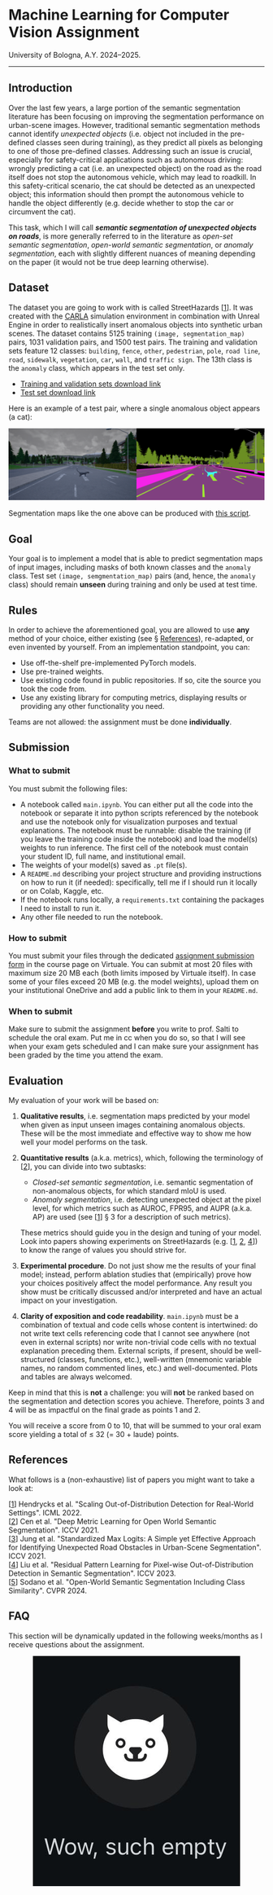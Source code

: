 # Machine Learning for Computer Vision Assignment
University of Bologna, A.Y. 2024–2025.

---

## Introduction
Over the last few years, a large portion of the semantic segmentation literature has been focusing on improving the segmentation performance on urban-scene images. However, traditional semantic segmentation methods cannot identify *unexpected objects* (i.e. object not included in the pre-defined classes seen during training), as they predict all pixels as belonging to one of those pre-defined classes. Addressing such an issue is crucial, especially for safety-critical applications such as autonomous driving: wrongly predicting a cat (i.e. an unexpected object) on the road as the road itself does not stop the autonomous vehicle, which may lead to roadkill. In this safety-critical scenario, the cat should be detected as an unexpected object; this information should then prompt the autonomous vehicle to handle the object differently (e.g. decide whether to stop the car or circumvent the cat).

This task, which I will call ***semantic segmentation of unexpected objects on roads***, is more generally referred to in the literature as *open-set semantic segmentation*, *open-world semantic segmentation*, or *anomaly segmentation*, each with slightly different nuances of meaning depending on the paper (it would not be true deep learning otherwise).

## Dataset
The dataset you are going to work with is called StreetHazards [[1](https://arxiv.org/abs/1911.11132)]. It was created with the [CARLA](https://carla.org/) simulation environment in combination with Unreal Engine in order to realistically insert anomalous objects into synthetic urban scenes. The dataset contains 5125 training `(image, segmentation_map)` pairs, 1031 validation pairs, and 1500 test pairs. The training and validation sets feature 12 classes: `building`, `fence`, `other`, `pedestrian`, `pole`, `road line`, `road`, `sidewalk`, `vegetation`, `car`, `wall`, and `traffic sign`. The 13th class is the `anomaly` class, which appears in the test set only.

* [Training and validation sets download link](https://people.eecs.berkeley.edu/~hendrycks/streethazards_train.tar)
* [Test set download link](https://people.eecs.berkeley.edu/~hendrycks/streethazards_test.tar)

Here is an example of a test pair, where a single anomalous object appears (a cat):

<p align="center">
  <img src="assets/both.png" />
</p>

Segmentation maps like the one above can be produced with [this script](utils/visualize.py).

## Goal
Your goal is to implement a model that is able to predict segmentation maps of input images, including masks of both known classes and the `anomaly` class. Test set `(image, semgmentation_map)` pairs (and, hence, the `anomaly` class) should remain **unseen** during training and only be used at test time.

## Rules
In order to achieve the aforementioned goal, you are allowed to use **any** method of your choice, either existing (see § [References](#references)), re-adapted, or even invented by yourself. From an implementation standpoint, you can:
* Use off-the-shelf pre-implemented PyTorch models.
* Use pre-trained weights.
* Use existing code found in public repositories. If so, cite the source you took the code from.
* Use any existing library for computing metrics, displaying results or providing any other functionality you need.

Teams are not allowed: the assignment must be done **individually**.

## Submission

### What to submit
You must submit the following files:
* A notebook called `main.ipynb`. You can either put all the code into the notebook or separate it into python scripts referenced by the notebook and use the notebook only for visualization purposes and textual explanations. The notebook must be runnable: disable the training (if you leave the training code inside the notebook) and load the model(s) weights to run inference. The first cell of the notebook must contain your student ID, full name, and institutional email.
* The weights of your model(s) saved as `.pt` file(s).
* A `README.md` describing your project structure and providing instructions on how to run it (if needed): specifically, tell me if I should run it locally or on Colab, Kaggle, etc.
* If the notebook runs locally, a `requirements.txt` containing the packages I need to install to run it.
* Any other file needed to run the notebook.

### How to submit
You must submit your files through the dedicated [assignment submission form](https://virtuale.unibo.it/mod/assign/view.php?id=1821159) in the course page on Virtuale. You can submit at most 20 files with maximum size 20 MB each (both limits imposed by Virtuale itself). In case some of your files exceed 20 MB (e.g. the model weights), upload them on your institutional OneDrive and add a public link to them in your `README.md`.

### When to submit
Make sure to submit the assignment **before** you write to prof. Salti to schedule the oral exam. Put me in cc when you do so, so that I will see when your exam gets scheduled and I can make sure your assignment has been graded by the time you attend the exam.

## Evaluation
My evaluation of your work will be based on:
1. **Qualitative results**, i.e. segmentation maps predicted by your model when given as input unseen images containing anomalous objects. These will be the most immediate and effective way to show me how well your model performs on the task.
2. **Quantitative results** (a.k.a. metrics), which, following the terminology of [[2](https://arxiv.org/abs/2108.04562)], you can divide into two subtasks:
    * *Closed-set semantic segmentation*, i.e. semantic segmentation of non-anomalous objects, for which standard mIoU is used.
    * *Anomaly segmentation*, i.e. detecting unexpected object at the pixel level, for which metrics such as AUROC, FPR95, and AUPR (a.k.a. AP) are used (see [[1](https://arxiv.org/abs/1911.11132)] § 3 for a description of such metrics).

    These metrics should guide you in the design and tuning of your model. Look into papers showing experiments on StreetHazards (e.g. [[1](https://arxiv.org/abs/1911.11132), [2](https://arxiv.org/abs/2108.04562), [4](https://arxiv.org/abs/2211.14512)]) to know the range of values you should strive for.
3. **Experimental procedure**. Do not just show me the results of your final model; instead, perform ablation studies that (empirically) prove how your choices positively affect the model performance. Any result you show must be critically discussed and/or interpreted and have an actual impact on your investigation.
4. **Clarity of exposition and code readability**. `main.ipynb` must be a combination of textual and code cells whose content is intertwined: do not write text cells referencing code that I cannot see anywhere (not even in external scripts) nor write non-trivial code cells with no textual explanation preceding them. External scripts, if present, should be well-structured (classes, functions, etc.), well-written (mnemonic variable names, no random commented lines, etc.) and well-documented. Plots and tables are always welcomed.

Keep in mind that this is **not** a challenge: you will **not** be ranked based on the segmentation and detection scores you achieve. Therefore, points 3 and 4 will be as impactful on the final grade as points 1 and 2.

You will receive a score from 0 to 10, that will be summed to your oral exam score yielding a total of ≤ 32 (= 30 + laude) points.

## References
What follows is a (non-exhaustive) list of papers you might want to take a look at:

[[1](https://arxiv.org/abs/1911.11132)] Hendrycks et al. "Scaling Out-of-Distribution Detection for Real-World Settings". ICML 2022.\
[[2](https://arxiv.org/abs/2108.04562)] Cen et al. "Deep Metric Learning for Open World Semantic Segmentation". ICCV 2021.\
[[3](https://arxiv.org/abs/2107.11264)] Jung et al. "Standardized Max Logits: A Simple yet Effective Approach for Identifying Unexpected Road Obstacles in Urban-Scene Segmentation". ICCV 2021.\
[[4](https://arxiv.org/abs/2211.14512)] Liu et al. "Residual Pattern Learning for Pixel-wise Out-of-Distribution Detection in Semantic Segmentation". ICCV 2023.\
[[5](https://arxiv.org/abs/2403.07532)] Sodano et al. "Open-World Semantic Segmentation Including Class Similarity". CVPR 2024.

## FAQ
This section will be dynamically updated in the following weeks/months as I receive questions about the assignment.

<p align="center">
  <img src="assets/empty.jpeg" />
</p>